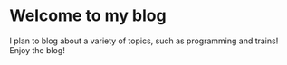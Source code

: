  # Welcome to my blog
 
 I plan to blog about a variety of topics, such as programming and trains! Enjoy the blog!
